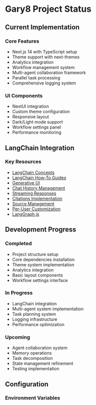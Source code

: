 # Gary8 Project Status

## Current Implementation

### Core Features
- Next.js 14 with TypeScript setup
- Theme support with next-themes
- Analytics integration
- Workflow management system
- Multi-agent collaboration framework
- Parallel task processing
- Comprehensive logging system

### UI Components
- NextUI integration
- Custom theme configuration
- Responsive layout
- Dark/Light mode support
- Workflow settings panel
- Performance monitoring

## LangChain Integration

### Key Resources
- [LangChain Concepts](https://js.langchain.com/docs/concepts/)
- [LangChain How-To Guides](https://js.langchain.com/docs/how_to/)
- [Generative UI](https://js.langchain.com/docs/how_to/#generative-ui)
- [Chat History Management](https://js.langchain.com/docs/how_to/qa_chat_history_how_to/)
- [Streaming Responses](https://js.langchain.com/docs/how_to/qa_streaming/)
- [Citations Implementation](https://js.langchain.com/docs/how_to/qa_citations/)
- [Source Management](https://js.langchain.com/docs/how_to/qa_sources/)
- [Per-User Customization](https://js.langchain.com/docs/how_to/qa_per_user/)
- [LangGraph.js](https://langchain-ai.github.io/langgraphjs/)

## Development Progress

### Completed
- Project structure setup
- Core dependencies installation
- Theme system implementation
- Analytics integration
- Basic layout components
- Workflow settings interface

### In Progress
- LangChain integration
- Multi-agent system implementation
- Task planning system
- Logging infrastructure
- Performance optimization

### Upcoming
- Agent collaboration system
- Memory operations
- Task decomposition
- State management refinement
- Testing implementation

## Configuration

### Environment Variables 